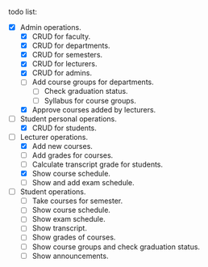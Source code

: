 todo list:

- [x] Admin operations.
  - [x] CRUD for faculty.
  - [x] CRUD for departments.
  - [x] CRUD for semesters.
  - [x] CRUD for lecturers.
  - [x] CRUD for admins.
  - [ ] Add course groups for departments.
    - [ ] Check graduation status.
    - [ ] Syllabus for course groups.
  - [x] Approve courses added by lecturers.
- [ ] Student personal operations.
  - [x] CRUD for students.
- [ ] Lecturer operations.
  - [x] Add new courses.
  - [ ] Add grades for courses.
  - [ ] Calculate transcript grade for students.
  - [x] Show course schedule.
  - [ ] Show and add exam schedule.
- [ ] Student operations.
  - [ ] Take courses for semester.
  - [ ] Show course schedule.
  - [ ] Show exam schedule.
  - [ ] Show transcript.
  - [ ] Show grades of courses.
  - [ ] Show course groups and check graduation status.
  - [ ] Show announcements.